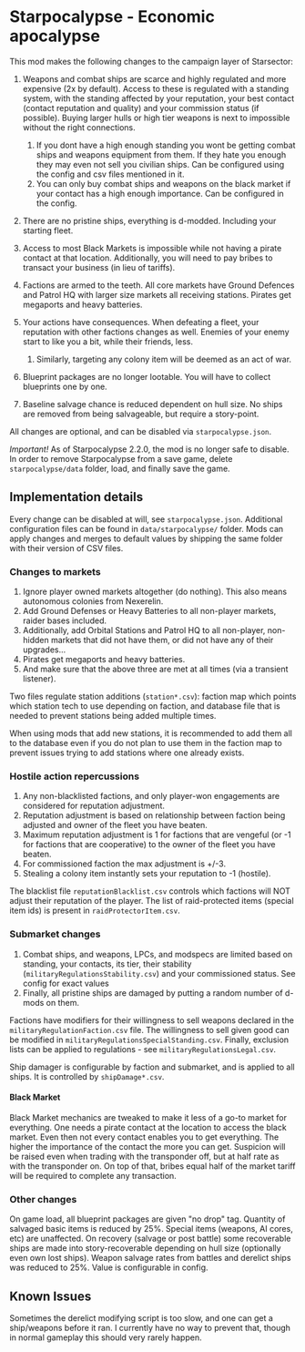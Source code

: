 # Starpocalypse - Economic apocalypse

This mod makes the following changes to the campaign layer of Starsector:

1. Weapons and combat ships are scarce and highly regulated and more expensive (2x by default). Access to these is regulated with a standing system, with the standing affected by your reputation, your best contact (contact reputation and quality) and your commission status (if possible). Buying larger hulls or high tier weapons is next to impossible without the right connections.
    1. If you dont have a high enough standing you wont be getting combat ships and weapons equipment from them. If they hate you enough they may even not sell you civilian ships. Can be configured using the config and csv files mentioned in it.
    2. You can only buy combat ships and weapons on the black market if your contact has a high enough importance. Can be configured in the config.

2. There are no pristine ships, everything is d-modded. Including your starting fleet.
3. Access to most Black Markets is impossible while not having a pirate contact at that location. Additionally, you will need to pay bribes to transact your business (in lieu of tariffs).
4. Factions are armed to the teeth. All core markets have Ground Defences and Patrol HQ with larger size markets all receiving stations. Pirates get megaports and heavy batteries.
5. Your actions have consequences. When defeating a fleet, your reputation with other factions changes as well. Enemies of your enemy start to like you a bit, while their friends, less.
    1. Similarly, targeting any colony item will be deemed as an act of war.
6. Blueprint packages are no longer lootable. You will have to collect blueprints one by one.
7. Baseline salvage chance is reduced dependent on hull size. No ships are removed from being salvageable, but require a story-point.

All changes are optional, and can be disabled via `starpocalypse.json`.

_Important!_ As of Starpocalypse 2.2.0, the mod is no longer safe to disable. In order to remove Starpocalypse from a save game, delete `starpocalypse/data` folder, load, and finally save the game.

## Implementation details

Every change can be disabled at will, see `starpocalypse.json`.
Additional configuration files can be found in `data/starpocalypse/` folder.
Mods can apply changes and merges to default values by shipping the same folder with their version of CSV files.

### Changes to markets

1. Ignore player owned markets altogether (do nothing). This also means autonomous colonies from Nexerelin.
2. Add Ground Defenses or Heavy Batteries to all non-player markets, raider bases included.
3. Additionally, add Orbital Stations and Patrol HQ to all non-player, non-hidden markets that did not have them, or did not have any of their upgrades...
4. Pirates get megaports and heavy batteries.
5. And make sure that the above three are met at all times (via a transient listener).

Two files regulate station additions (`station*.csv`): faction map which points which station tech to use depending on faction, and database file that is needed to prevent stations being added multiple times.

When using mods that add new stations, it is recommended to add them all to the database even if you do not plan to use them in the faction map to prevent issues trying to add stations where one already exists.

### Hostile action repercussions

1. Any non-blacklisted factions, and only player-won engagements are considered for reputation adjustment.
2. Reputation adjustment is based on relationship between faction being adjusted and owner of the fleet you have beaten.
3. Maximum reputation adjustment is 1 for factions that are vengeful (or -1 for factions that are cooperative) to the
   owner of the fleet you have beaten.
4. For commissioned faction the max adjustment is +/-3.
5. Stealing a colony item instantly sets your reputation to -1 (hostile).

The blacklist file `reputationBlacklist.csv` controls which factions will NOT adjust their reputation of the player.
The list of raid-protected items (special item ids) is present in `raidProtectorItem.csv`.

### Submarket changes

1. Combat ships, and weapons, LPCs, and modspecs are limited based on standing, your contacts, its tier, their stability (`militaryRegulationsStability.csv`) and your commissioned status. See config for exact values
2. Finally, all pristine ships are damaged by putting a random number of d-mods on them.

Factions have modifiers for their willingness to sell weapons declared in the `militaryRegulationFaction.csv` file. 
The willingness to sell given good can be modified in `militaryRegulationsSpecialStanding.csv`.
Finally, exclusion lists can be applied to regulations - see `militaryRegulationsLegal.csv`.

Ship damager is configurable by faction and submarket, and is applied to all ships. It is controlled by `shipDamage*.csv`.

#### Black Market

Black Market mechanics are tweaked to make it less of a go-to market for everything.
One needs a pirate contact at the location to access the black market. Even then not every contact enables you to get everything. The higher the importance of the contact the more you can get.
Suspicion will be raised even when trading with the transponder off, but at half rate as with the transponder on.
On top of that, bribes equal half of the market tariff will be required to complete any transaction.

### Other changes

On game load, all blueprint packages are given "no drop" tag.
Quantity of salvaged basic items is reduced by 25%. Special items (weapons, AI cores, etc) are unaffected.
On recovery (salvage or post battle) some recoverable ships are made into story-recoverable depending on hull size (optionally even own lost ships).
Weapon salvage rates from battles and derelict ships was reduced to 25%. Value is configurable in config.

## Known Issues
Sometimes the derelict modifying script is too slow, and one can get a ship/weapons before it ran. I currently have no way to prevent that, though in normal gameplay this should very rarely happen.